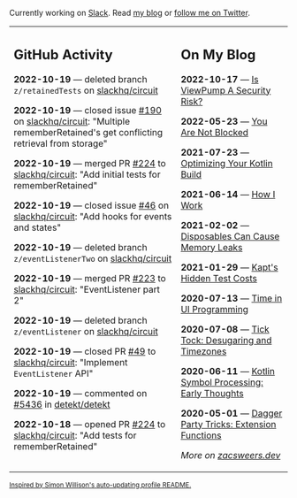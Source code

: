 Currently working on [Slack](https://slack.com/). Read [my blog](https://zacsweers.dev/) or [follow me on Twitter](https://twitter.com/ZacSweers).

<table><tr><td valign="top" width="60%">

## GitHub Activity
<!-- githubActivity starts -->
**2022-10-19** — deleted branch `z/retainedTests` on [slackhq/circuit](https://github.com/slackhq/circuit)

**2022-10-19** — closed issue [#190](https://github.com/slackhq/circuit/issues/190) on [slackhq/circuit](https://github.com/slackhq/circuit): "Multiple rememberRetained's get conflicting retrieval from storage"

**2022-10-19** — merged PR [#224](https://github.com/slackhq/circuit/pull/224) to [slackhq/circuit](https://github.com/slackhq/circuit): "Add initial tests for rememberRetained"

**2022-10-19** — closed issue [#46](https://github.com/slackhq/circuit/issues/46) on [slackhq/circuit](https://github.com/slackhq/circuit): "Add hooks for events and states"

**2022-10-19** — deleted branch `z/eventListenerTwo` on [slackhq/circuit](https://github.com/slackhq/circuit)

**2022-10-19** — merged PR [#223](https://github.com/slackhq/circuit/pull/223) to [slackhq/circuit](https://github.com/slackhq/circuit): "EventListener part 2"

**2022-10-19** — deleted branch `z/eventListener` on [slackhq/circuit](https://github.com/slackhq/circuit)

**2022-10-19** — closed PR [#49](https://github.com/slackhq/circuit/pull/49) to [slackhq/circuit](https://github.com/slackhq/circuit): "Implement `EventListener` API"

**2022-10-19** — commented on [#5436](https://github.com/detekt/detekt/issues/5436#issuecomment-1284307068) in [detekt/detekt](https://github.com/detekt/detekt)

**2022-10-18** — opened PR [#224](https://github.com/slackhq/circuit/pull/224) to [slackhq/circuit](https://github.com/slackhq/circuit): "Add tests for rememberRetained"
<!-- githubActivity ends -->
</td><td valign="top" width="40%">

## On My Blog
<!-- blog starts -->
**2022-10-17** — [Is ViewPump A Security Risk?](https://www.zacsweers.dev/is-viewpump-a-security-risk/)

**2022-05-23** — [You Are Not Blocked](https://www.zacsweers.dev/you-are-not-blocked/)

**2021-07-23** — [Optimizing Your Kotlin Build](https://www.zacsweers.dev/optimizing-your-kotlin-build/)

**2021-06-14** — [How I Work](https://www.zacsweers.dev/how-i-work/)

**2021-02-02** — [Disposables Can Cause Memory Leaks](https://www.zacsweers.dev/disposables-can-cause-memory-leaks/)

**2021-01-29** — [Kapt's Hidden Test Costs](https://www.zacsweers.dev/kapts-hidden-test-costs/)

**2020-07-13** — [Time in UI Programming](https://www.zacsweers.dev/time-in-ui/)

**2020-07-08** — [Tick Tock: Desugaring and Timezones](https://www.zacsweers.dev/ticktock-desugaring-timezones/)

**2020-06-11** — [Kotlin Symbol Processing: Early Thoughts](https://www.zacsweers.dev/kotlin-symbol-processor-early-thoughts/)

**2020-05-01** — [Dagger Party Tricks: Extension Functions](https://www.zacsweers.dev/dagger-party-tricks-extension-functions/)
<!-- blog ends -->
_More on [zacsweers.dev](https://zacsweers.dev/)_
</td></tr></table>

<sub><a href="https://simonwillison.net/2020/Jul/10/self-updating-profile-readme/">Inspired by Simon Willison's auto-updating profile README.</a></sub>